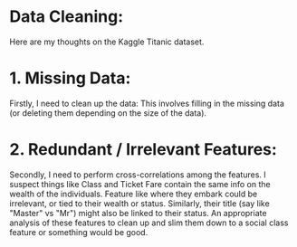 # Data Cleaning:
Here are my thoughts on the Kaggle Titanic dataset. 

# 1. Missing Data:

Firstly, I need to clean up the data: This involves filling in the missing data (or deleting them depending on the size of the data).

# 2. Redundant / Irrelevant Features:

Secondly, I need to perform cross-correlations among the features. I suspect things like Class and Ticket Fare contain the same info on the wealth of the individuals. Feature like where they embark could be irrelevant, or tied to their wealth or status. Similarly, their title (say like "Master" vs "Mr") might also be linked to their status. An appropriate analysis of these features to clean up and slim them down to a social class feature or something would be good.


